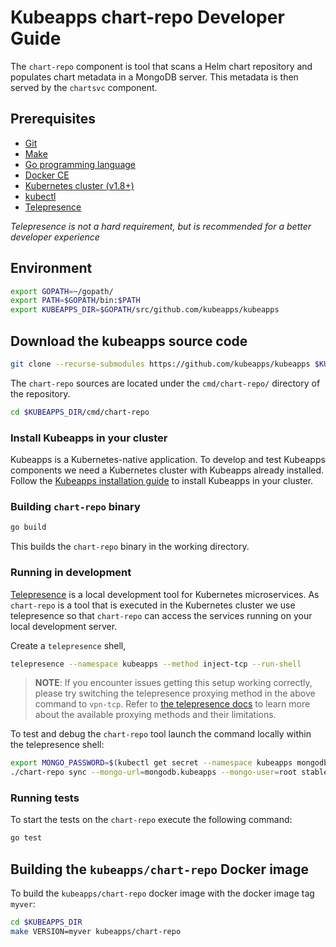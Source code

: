 # Kubeapps chart-repo Developer Guide

The `chart-repo` component is tool that scans a Helm chart repository and populates chart metadata in a MongoDB server. This metadata is then served by the `chartsvc` component.

## Prerequisites

- [Git](https://git-scm.com/)
- [Make](https://www.gnu.org/software/make/)
- [Go programming language](https://golang.org/dl/)
- [Docker CE](https://www.docker.com/community-edition)
- [Kubernetes cluster (v1.8+)](https://kubernetes.io/docs/setup/pick-right-solution/)
- [kubectl](https://kubernetes.io/docs/tasks/tools/install-kubectl/)
- [Telepresence](https://telepresence.io)

*Telepresence is not a hard requirement, but is recommended for a better developer experience*

## Environment

```bash
export GOPATH=~/gopath/
export PATH=$GOPATH/bin:$PATH
export KUBEAPPS_DIR=$GOPATH/src/github.com/kubeapps/kubeapps
```
## Download the kubeapps source code

```bash
git clone --recurse-submodules https://github.com/kubeapps/kubeapps $KUBEAPPS_DIR
```

The `chart-repo` sources are located under the `cmd/chart-repo/` directory of the repository.

```bash
cd $KUBEAPPS_DIR/cmd/chart-repo
```

### Install Kubeapps in your cluster

Kubeapps is a Kubernetes-native application. To develop and test Kubeapps components we need a Kubernetes cluster with Kubeapps already installed. Follow the [Kubeapps installation guide](../user/install.md) to install Kubeapps in your cluster.

### Building `chart-repo` binary

```bash
go build
```

This builds the `chart-repo` binary in the working directory.

### Running in development

[Telepresence](https://www.telepresence.io/) is a local development tool for Kubernetes microservices. As `chart-repo` is a tool that is executed in the Kubernetes cluster we use telepresence so that `chart-repo` can access the services running on your local development server.

Create a `telepresence` shell,

```bash
telepresence --namespace kubeapps --method inject-tcp --run-shell
```

> **NOTE**: If you encounter issues getting this setup working correctly, please try switching the telepresence proxying method in the above command to `vpn-tcp`. Refer to [the telepresence docs](https://www.telepresence.io/reference/methods) to learn more about the available proxying methods and their limitations.

To test and debug the `chart-repo` tool launch the command locally within the telepresence shell:

```bash
export MONGO_PASSWORD=$(kubectl get secret --namespace kubeapps mongodb -o jsonpath="{.data.mongodb-root-password}" | base64 --decode)
./chart-repo sync --mongo-url=mongodb.kubeapps --mongo-user=root stable https://kubernetes-charts.storage.googleapis.com
```

### Running tests

To start the tests on the `chart-repo` execute the following command:

```bash
go test
```

## Building the `kubeapps/chart-repo` Docker image

To build the `kubeapps/chart-repo` docker image with the docker image tag `myver`:

```bash
cd $KUBEAPPS_DIR
make VERSION=myver kubeapps/chart-repo
```
